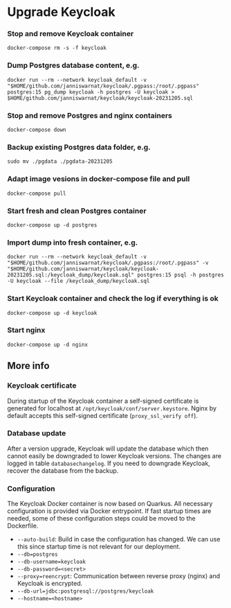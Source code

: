 # Upgrade Keycloak

### Stop and remove Keycloak container

```
docker-compose rm -s -f keycloak
```

### Dump Postgres database content, e.g.

```
docker run --rm --network keycloak_default -v "$HOME/github.com/janniswarnat/keycloak/.pgpass:/root/.pgpass" postgres:15 pg_dump keycloak -h postgres -U keycloak > $HOME/github.com/janniswarnat/keycloak/keycloak-20231205.sql
```

### Stop and remove Postgres and nginx containers

```
docker-compose down
```

### Backup existing Postgres data folder, e.g.

```
sudo mv ./pgdata ./pgdata-20231205
```

### Adapt image vesions in docker-compose file and pull

```
docker-compose pull
```

### Start fresh and clean Postgres container

```
docker-compose up -d postgres
```

### Import dump into fresh container, e.g.

```
docker run --rm --network keycloak_default -v "$HOME/github.com/janniswarnat/keycloak/.pgpass:/root/.pgpass" -v "$HOME/github.com/janniswarnat/keycloak/keycloak-20231205.sql:/keycloak_dump/keycloak.sql" postgres:15 psql -h postgres -U keycloak --file /keycloak_dump/keycloak.sql
```

### Start Keycloak container and check the log if everything is ok

```
docker-compose up -d keycloak
```

### Start nginx

```
docker-compose up -d nginx
```

## More info

### Keycloak certificate

During startup of the Keycloak container a self-signed certificate is generated for localhost at `/opt/keycloak/conf/server.keystore`. Nginx by default accepts this self-signed certificate (`proxy_ssl_verify off`).

### Database update

After a version upgrade, Keycloak will update the database which then cannot easily be downgraded to lower Keycloak versions. The changes are logged in table `databasechangelog`. If you need to downgrade Keycloak, recover the database from the backup.

### Configuration

The Keycloak Docker container is now based on Quarkus. All necessary configuration is provided via Docker entrypoint. If fast startup times are needed, some of these configuration steps could be moved to the Dockerfile.
* `--auto-build`: Build in case the configuration has changed. We can use this since startup time is not relevant for our deployment.
* `--db=postgres`
* `--db-username=keycloak`
* `--db-password=<secret>`
* `--proxy=reencrypt`: Communication between reverse proxy (nginx) and Keycloak is encrypted.
* `--db-url=jdbc:postgresql://postgres/keycloak`
* `--hostname=<hostname>`
